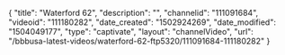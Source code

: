 {
    "title": "Waterford 62",
    "description": "",
    "channelid": "111091684",
    "videoid": "111180282",
    "date_created": "1502924269",
    "date_modified": "1504049177",
    "type": "captivate",
    "layout": "channelVideo",
    "url": "\/bbbusa-latest-videos\/waterford-62-ftp5320\/111091684-111180282"
}